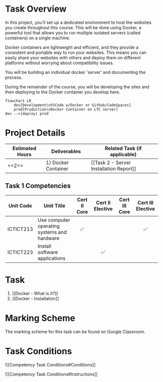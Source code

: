 # Task Overview

In this project, you'll set up a dedicated environment to host the websites you create throughout this course. This will be done using Docker, a powerful tool that allows you to run multiple isolated servers (called containers) on a single machine.

Docker containers are lightweight and efficient, and they provide a consistent and portable way to run your websites. This means you can easily share your websites with others and deploy them on different platforms without worrying about compatibility issues.

You will be building an individual docker 'server' and documenting the process.

During the remainder of the course, you will be developing the sites and then deploying to the Docker container you develop here.

```mermaid
flowchart LR
	dev[Development\nVSCode w/Docker or GitHub/CodeSpaces]
	prod[Production\nDocker Container on LTC server]
dev -->|deploy| prod
```



# Project Details

| Estimated Hours | Deliverables            | Related Task (if applicable)            |
| --------------- | ----------------------- | --------------------------------------- |
| ==2==           | 1) Docker Container<br> | [[Task 2 - Server Installation Report]] |


## Task 1 Competencies

| Unit Code      | Unit Title                                  | Cert II Core | Cert II Elective | Cert III Core | Cert III Elective |
| -------------- | ------------------------------------------- | :----------: | :--------------: | :-----------: | :---------------: |
| ICTICT213	<br> | Use computer operating systems and hardware |      ✅       |                  |               |         ✅         |
| ICTICT223      | Install software applications               |              |        ✅         |               |                   |

# Task

1. [[Docker - What is it?]] 
2. [[Docker - Installation]]



# Marking Scheme

The marking scheme for this task can be found on Google Classroom.

# Task Conditions

![[Competency Task Conditions#Conditions]]

![[Competency Task Conditions#Instructions]]
